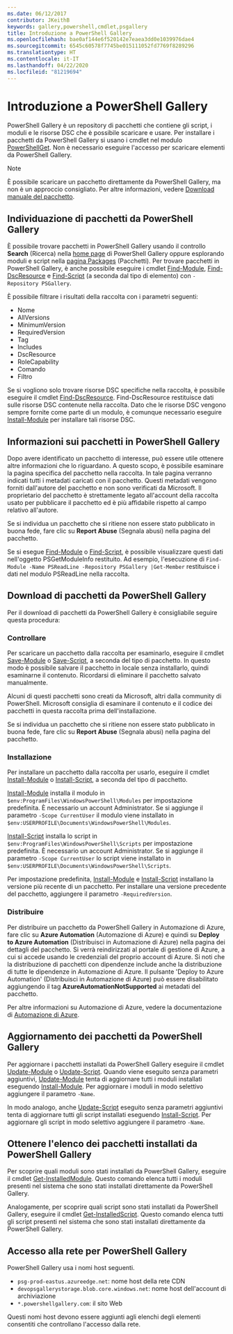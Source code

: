 ```yaml
---
ms.date: 06/12/2017
contributor: JKeithB
keywords: gallery,powershell,cmdlet,psgallery
title: Introduzione a PowerShell Gallery
ms.openlocfilehash: bae0af144e6f520142e7eaea3dd0e1039976dae4
ms.sourcegitcommit: 6545c60578f7745be015111052fd7769f8289296
ms.translationtype: HT
ms.contentlocale: it-IT
ms.lasthandoff: 04/22/2020
ms.locfileid: "81219694"
---
```

# <a name="getting-started-with-the-powershell-gallery"></a>Introduzione a PowerShell Gallery

PowerShell Gallery è un repository di pacchetti che contiene gli script, i moduli e le risorse DSC che è possibile scaricare e usare. Per installare i pacchetti da PowerShell Gallery si usano i cmdlet nel modulo [PowerShellGet](/powershell/module/powershellget). Non è necessario eseguire l'accesso per scaricare elementi da PowerShell Gallery.

> [!NOTE]
> È possibile scaricare un pacchetto direttamente da PowerShell Gallery, ma non è un approccio consigliato. Per altre informazioni, vedere [Download manuale del pacchetto](how-to/working-with-packages/manual-download.md).

## <a name="discovering-packages-from-the-powershell-gallery"></a>Individuazione di pacchetti da PowerShell Gallery

È possibile trovare pacchetti in PowerShell Gallery usando il controllo **Search** (Ricerca) nella [home page](https://www.powershellgallery.com) di PowerShell Gallery oppure esplorando moduli e script nella [pagina Packages](https://www.powershellgallery.com/packages) (Pacchetti). Per trovare pacchetti in PowerShell Gallery, è anche possibile eseguire i cmdlet [Find-Module][], [Find-DscResource] e [Find-Script][] (a seconda dal tipo di elemento) con `-Repository PSGallery`.

È possibile filtrare i risultati della raccolta con i parametri seguenti:

- Nome
- AllVersions
- MinimumVersion
- RequiredVersion
- Tag
- Includes
- DscResource
- RoleCapability
- Comando
- Filtro

Se si vogliono solo trovare risorse DSC specifiche nella raccolta, è possibile eseguire il cmdlet [Find-DscResource][]. Find-DscResource restituisce dati sulle risorse DSC contenute nella raccolta. Dato che le risorse DSC vengono sempre fornite come parte di un modulo, è comunque necessario eseguire [Install-Module][] per installare tali risorse DSC.

## <a name="learning-about-packages-in-the-powershell-gallery"></a>Informazioni sui pacchetti in PowerShell Gallery

Dopo avere identificato un pacchetto di interesse, può essere utile ottenere altre informazioni che lo riguardano. A questo scopo, è possibile esaminare la pagina specifica del pacchetto nella raccolta. In tale pagina verranno indicati tutti i metadati caricati con il pacchetto. Questi metadati vengono forniti dall'autore del pacchetto e non sono verificati da Microsoft. Il proprietario del pacchetto è strettamente legato all'account della raccolta usato per pubblicare il pacchetto ed è più affidabile rispetto al campo relativo all'autore.

Se si individua un pacchetto che si ritiene non essere stato pubblicato in buona fede, fare clic su **Report Abuse** (Segnala abusi) nella pagina del pacchetto.

Se si esegue [Find-Module][] o [Find-Script][], è possibile visualizzare questi dati nell'oggetto PSGetModuleInfo restituito. Ad esempio, l'esecuzione di `Find-Module -Name PSReadLine -Repository PSGallery |Get-Member` restituisce i dati nel modulo PSReadLine nella raccolta.

## <a name="downloading-packages-from-the-powershell-gallery"></a>Download di pacchetti da PowerShell Gallery

Per il download di pacchetti da PowerShell Gallery è consigliabile seguire questa procedura:

### <a name="inspect"></a>Controllare

Per scaricare un pacchetto dalla raccolta per esaminarlo, eseguire il cmdlet [Save-Module][] o [Save-Script][], a seconda del tipo di pacchetto. In questo modo è possibile salvare il pacchetto in locale senza installarlo, quindi esaminarne il contenuto. Ricordarsi di eliminare il pacchetto salvato manualmente.

Alcuni di questi pacchetti sono creati da Microsoft, altri dalla community di PowerShell. Microsoft consiglia di esaminare il contenuto e il codice dei pacchetti in questa raccolta prima dell'installazione.

Se si individua un pacchetto che si ritiene non essere stato pubblicato in buona fede, fare clic su **Report Abuse** (Segnala abusi) nella pagina del pacchetto.

### <a name="install"></a>Installazione

Per installare un pacchetto dalla raccolta per usarlo, eseguire il cmdlet [Install-Module][] o [Install-Script][], a seconda del tipo di pacchetto.

[Install-Module][] installa il modulo in `$env:ProgramFiles\WindowsPowerShell\Modules` per impostazione predefinita.
È necessario un account Administrator. Se si aggiunge il parametro `-Scope CurrentUser` il modulo viene installato in `$env:USERPROFILE\Documents\WindowsPowerShell\Modules`.

[Install-Script][] installa lo script in `$env:ProgramFiles\WindowsPowerShell\Scripts` per impostazione predefinita.
È necessario un account Administrator. Se si aggiunge il parametro `-Scope CurrentUser` lo script viene installato in `$env:USERPROFILE\Documents\WindowsPowerShell\Scripts`.

Per impostazione predefinita, [Install-Module][] e [Install-Script][] installano la versione più recente di un pacchetto. Per installare una versione precedente del pacchetto, aggiungere il parametro `-RequiredVersion`.

### <a name="deploy"></a>Distribuire

Per distribuire un pacchetto da PowerShell Gallery in Automazione di Azure, fare clic su **Azure Automation** (Automazione di Azure) e quindi su **Deploy to Azure Automation** (Distribuisci in Automazione di Azure) nella pagina dei dettagli del pacchetto. Si verrà reindirizzati al portale di gestione di Azure, a cui si accede usando le credenziali del proprio account di Azure. Si noti che la distribuzione di pacchetti con dipendenze include anche la distribuzione di tutte le dipendenze in Automazione di Azure. Il pulsante 'Deploy to Azure Automation' (Distribuisci in Automazione di Azure) può essere disabilitato aggiungendo il tag **AzureAutomationNotSupported** ai metadati del pacchetto.

Per altre informazioni su Automazione di Azure, vedere la documentazione di [Automazione di Azure](/azure/automation).

## <a name="updating-packages-from-the-powershell-gallery"></a>Aggiornamento dei pacchetti da PowerShell Gallery

Per aggiornare i pacchetti installati da PowerShell Gallery eseguire il cmdlet [Update-Module][] o [Update-Script][]. Quando viene eseguito senza parametri aggiuntivi, [Update-Module][] tenta di aggiornare tutti i moduli installati eseguendo [Install-Module][]. Per aggiornare i moduli in modo selettivo aggiungere il parametro `-Name`.

In modo analogo, anche [Update-Script][] eseguito senza parametri aggiuntivi tenta di aggiornare tutti gli script installati eseguendo [Install-Script][]. Per aggiornare gli script in modo selettivo aggiungere il parametro `-Name`.

## <a name="list-packages-that-you-have-installed-from-the-powershell-gallery"></a>Ottenere l'elenco dei pacchetti installati da PowerShell Gallery

Per scoprire quali moduli sono stati installati da PowerShell Gallery, eseguire il cmdlet [Get-InstalledModule][]. Questo comando elenca tutti i moduli presenti nel sistema che sono stati installati direttamente da PowerShell Gallery.

Analogamente, per scoprire quali script sono stati installati da PowerShell Gallery, eseguire il cmdlet [Get-InstalledScript][]. Questo comando elenca tutti gli script presenti nel sistema che sono stati installati direttamente da PowerShell Gallery.

## <a name="network-access-to-the-powershell-gallery"></a>Accesso alla rete per PowerShell Gallery

PowerShell Gallery usa i nomi host seguenti.

- `psg-prod-eastus.azureedge.net`: nome host della rete CDN
- `devopsgallerystorage.blob.core.windows.net`: nome host dell'account di archiviazione
- `*.powershellgallery.com`: il sito Web

Questi nomi host devono essere aggiunti agli elenchi degli elementi consentiti che controllano l'accesso dalla rete.

[Find-DscResource]: /powershell/module/powershellget/Find-DscResource
[Find-Module]: /powershell/module/powershellget/Find-Module
[Find-Script]: /powershell/module/powershellget/Find-Script
[Get-InstalledModule]: /powershell/module/powershellget/Get-InstalledModule
[Get-InstalledScript]: /powershell/module/powershellget/Get-InstalledScript
[Install-Module]: /powershell/module/powershellget/Install-Module
[Install-Script]: /powershell/module/powershellget/Install-Script
[Publish-Module]: /powershell/module/powershellget/Publish-Module
[Publish-Script]: /powershell/module/powershellget/Publish-Script
[Register-PSRepository]: /powershell/module/powershellget/Register-Repository
[Save-Module]: /powershell/module/powershellget/Save-Module
[Save-Script]: /powershell/module/powershellget/Save-Script
[Update-Module]: /powershell/module/powershellget/Update-Module
[Update-Script]: /powershell/module/powershellget/Update-Script
